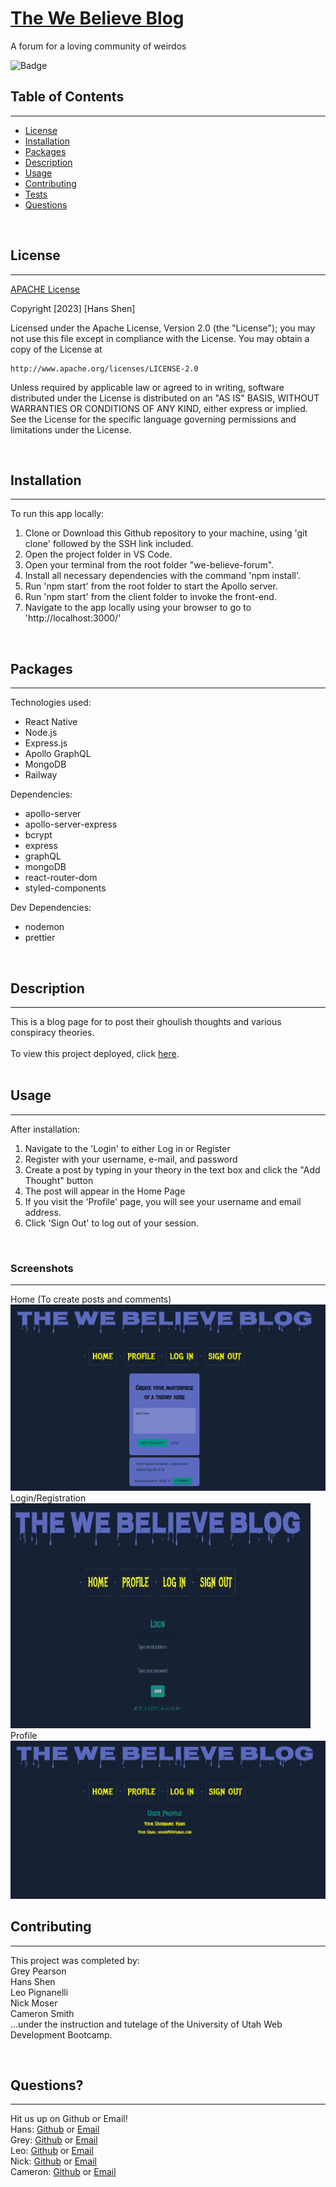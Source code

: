 # **[The We Believe Blog](https://we-believe.up.railway.app/)**

A forum for a loving community of weirdos

![Badge](https://img.shields.io/badge/License-Apache_2.0-blue.svg)

## Table of Contents

---

- [License](#license)
- [Installation](#installation)
- [Packages](#packages)
- [Description](#description)
- [Usage](#usage)
- [Contributing](#contributing)
- [Tests](#tests)
- [Questions](#questions)

<br>

## License

---

[APACHE License](./LICENSE) <br>

Copyright [2023] [Hans Shen]

Licensed under the Apache License, Version 2.0 (the "License");
you may not use this file except in compliance with the License.
You may obtain a copy of the License at

    http://www.apache.org/licenses/LICENSE-2.0

Unless required by applicable law or agreed to in writing, software
distributed under the License is distributed on an "AS IS" BASIS,
WITHOUT WARRANTIES OR CONDITIONS OF ANY KIND, either express or implied.
See the License for the specific language governing permissions and
limitations under the License.
<br>

<br>

## Installation

---

To run this app locally:

1. Clone or Download this Github repository to your machine, using 'git clone' followed by the SSH link included.
2. Open the project folder in VS Code.
3. Open your terminal from the root folder "we-believe-forum".
4. Install all necessary dependencies with the command 'npm install'.
5. Run 'npm start' from the root folder to start the Apollo server.
6. Run 'npm start' from the client folder to invoke the front-end.
7. Navigate to the app locally using your browser to go to 'http://localhost:3000/'

<br>

## Packages

---

Technologies used:

- React Native
- Node.js
- Express.js
- Apollo GraphQL
- MongoDB
- Railway

Dependencies:

- apollo-server
- apollo-server-express
- bcrypt
- express
- graphQL
- mongoDB
- react-router-dom
- styled-components

Dev Dependencies:

- nodemon
- prettier

<br>

## Description

---

This is a blog page for to post their ghoulish thoughts and various conspiracy theories.
<br><br>
To view this project deployed, click [here](https://we-believe.up.railway.app/). <br><br>

## Usage

---

After installation:

1. Navigate to the 'Login' to either Log in or Register
2. Register with your username, e-mail, and password
3. Create a post by typing in your theory in the text box and click the "Add Thought" button
4. The post will appear in the Home Page
5. If you visit the 'Profile' page, you will see your username and email address.
6. Click 'Sign Out' to log out of your session.

<br>

### **Screenshots**

---

Home (To create posts and comments) <br>
![view posts](./client/public/assets/We-B-Home-SS.JPG)
<br>
Login/Registration <br>
![login](./client/public/assets/LoginSignup.gif)
<br>
Profile <br>
![dashboard](./client/public/assets/We-B-Profile-SS.JPG)
<br>

## Contributing

---

This project was completed by:
<br>
Grey Pearson
<br>
Hans Shen
<br>
Leo Pignanelli
<br>
Nick Moser
<br>
Cameron Smith
<br>
...under the instruction and tutelage of the University of Utah Web Development Bootcamp.

<br>

## Questions?

---

Hit us up on Github or Email!
<br>
Hans: [Github](https://github.com/cameragrammar) or [Email](mailto:hshen801@gmail.com)
<br>
Grey: [Github](https://github.com/Grey-pearson) or [Email](mailto:greytpearson@gmail.com)
<br>
Leo: [Github](https://github.com/hashketchum208) or [Email](mailto:stockton801@gmail.com)
<br>
Nick: [Github](https://github.com/nrmoser50) or [Email](mailto:nick@gmail.com)
<br>
Cameron: [Github](https://github.com/) or [Email](mailto:cam@gmail.com)
